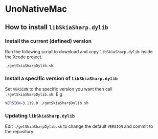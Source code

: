 # UnoNativeMac

## How to install `libSkiaSharp.dylib`

### Install the current (defined) version

Run the following script to download and copy `libSkiaSharp.dylib` inside the Xcode project.

```bash
./getSkiaSharpDylib.sh
```

### Install a specific version of `libSkiaSharp.dylib`

Set `VERSION` to the specific version you want then call `./getSkiaSharpDylib.sh`. E.g.

```bash
VERSION=3.119.0 ./getSkiaSharpDylib.sh
```

### Updating `libSkiaSharp.dylib`

Edit `./getSkiaSharpDylib.sh` to change the default `VERSION` and commit to the repository.
